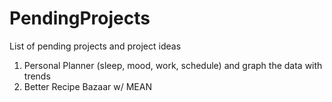 # PendingProjects
List of pending projects and project ideas
1. Personal Planner (sleep, mood, work, schedule) and graph the data with trends
2. Better Recipe Bazaar w/ MEAN
